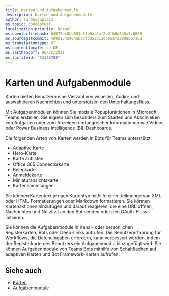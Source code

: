 ```yaml
---
title: Karten und Aufgabenmodule
description: Karten und Aufgabenmodule.
author: surbhigupta12
ms.topic: conceptual
localization_priority: Normal
ms.openlocfilehash: 64079bc8bb653e5fb9ac3af2e3fb0d848a0c6835
ms.sourcegitcommit: 4d9d1542e04abacfb252511c665a7229d8bb7162
ms.translationtype: MT
ms.contentlocale: de-DE
ms.lasthandoff: 06/25/2021
ms.locfileid: "53140788"
---
```

# <a name="cards-and-task-modules"></a>Karten und Aufgabenmodule

Karten bieten Benutzern eine Vielzahl von visuellen, Audio- und auswählbaren Nachrichten und unterstützen den Unterhaltungsfluss.

Mit Aufgabenmodulen können Sie modale Popupfunktionen in Microsoft Teams erstellen. Sie eignen sich besonders zum Starten und Abschließen von Aufgaben oder zum Anzeigen umfangreicher Informationen wie Videos oder Power Business Intelligence (BI)-Dashboards.

Die folgenden Arten von Karten werden in Bots für Teams unterstützt:

* Adaptive Karte
* Hero-Karte
* Karte auflisten
* Office 365 Connectorkarte
* Belegkarte
* Anmeldekarte
* Miniaturansichtskarte
* Kartensammlungen

Sie können Kartentext je nach Kartentyp mithilfe einer Teilmenge von XML- oder HTML-Formatierungen oder Markdown formatieren. Sie können Kartenaktionen hinzufügen und darauf reagieren, die eine URL öffnen, Nachrichten und Nutzlast an den Bot senden oder den OAuth-Fluss initiieren.

Sie können die Aufgabenmodule in Kanal- oder persönlichen Registerkarten, Bots oder Deep-Links aufrufen. Die Benutzererfahrung für Workflows, die Dateneingaben erfordern, kann verbessert werden, indem der Registerkarte des Benutzers ein Aufgabenmodul hinzugefügt wird. Sie können Aufgabenmodule von Teams Bots mithilfe von Schaltflächen auf adaptiven Karten und Bot Framework-Karten aufrufen.

## <a name="see-also"></a>Siehe auch

* [Karten](~/task-modules-and-cards/what-are-cards.md)
* [Aufgabenmodule](~/task-modules-and-cards/what-are-task-modules.md)
